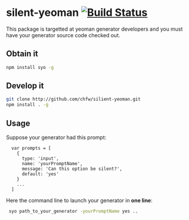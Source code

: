 # silent-yeoman [![Build Status](https://travis-ci.org/chfw/silent-yeoman.svg?branch=master)](https://travis-ci.org/chfw/silent-yeoman)

This package is targetted at yeoman generator developers and you must have your generator source code checked out.

## Obtain it

```bash
npm install syo -g
```

## Develop it

```bash
git clone http://github.com/chfw/silient-yeoman.git
npm install . -g
```


## Usage

Suppose your generator had this prompt:

```
  var prompts = [
    {
      type: 'input',
      name: 'yourPromptName',
      message: 'Can this option be silent?',
      default: 'yes'
    }
    ...
  ]
```

Here the command line to launch your generator in **one line**:

```bash
 syo path_to_your_generator -yourPromptName yes ..
```

